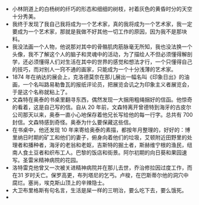 - 小林阴道上的白杨树的纤巧的形态和细细的树枝，衬着灰色的黄昏时分的天空十分秀美。
- 我终于发现了我自己我将成为一个艺术家，真的我将成为一个艺术家，我一定要成为一个艺术家，那就是我做不好其他一切工作的原因，因为我不是那块料。
- 我没法画一个人物，他说那对其中的骨骼肌肉筋脉毫无所知，我也没法换一个头像，我不了解这个人的脑子和灵魂中的活动，为了描绘人不但必须懂得解剖学，还必须懂得人们对生活在其中的世界的感觉和想法才行，一个只懂得自己的技巧，而对别人一窍不通的画家，只能成为一个十分浅薄的艺术家。
- 1874 年在纳达的展会上，克洛德莫奈在那儿展出一幅名叫《印象日出》的油画，一个名叫路易勒鲁瓦的报纸评论员，把展览会讥之为印象主义者展览会，于是这个名称就粘上了。
- 文森特在奥泰的书桌里翻寻东西，偶然发现一大捆用粗绳捆好的信函。他惊奇的看着，这是自己写的信。自从 20 年前，文森特离开曾德特到海牙的古皮尔公司那天以来，奥泰一直小心地保存着他兄长写给他的每一行字。总共有 700 封信。文森特感到奇怪。奥泰为什么要保藏这些信。
- 在书桌中，他还发现 10 年来寄给奥泰的素描，都按年月整理的，好好的：博里纳日时期的矿工和他们的妻子，俯身向着他们的垃圾，艾顿附近田野里的处理者和播种者，海牙的老翁和老妪，吉斯特的掘土者，斯赫维宁根的渔民，纽南人食土豆者和织布工人。巴黎的饭店和街景。阿尔初期的向日葵和果园速写。圣雷米精神病院的花园。
- 洛特雷克他曾又一次被关进精神病院并在那儿去世，乔治修拉因过度工作，而在31 岁时夭亡。保罗高更，布列塔尼的乞丐。卢梭，在巴斯蒂尔他的洞穴中腐烂。塞尚，埃克斯山顶上的辛辣隐士。
- 大卫布里格斯有句名言，生活是屎一样的三明治，要么吃下去，要么饿死。
- 